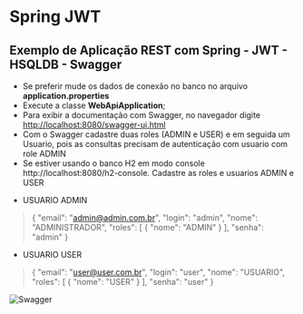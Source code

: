 #  Spring JWT
## Exemplo de Aplicação REST com Spring - JWT - HSQLDB - Swagger
- Se preferir mude os dados de conexão no banco no arquivo **application.properties**
- Execute a classe **WebApiApplication**;
- Para exibir a documentação com Swagger, no navegador digite [http://localhost:8080/swagger-ui.html](http://localhost:8080/swagger-ui.html) 
- Com o Swagger cadastre duas roles (ADMIN e USER) e em seguida um Usuario, pois as consultas precisam de autenticação com usuario com role ADMIN
- Se estiver usando o banco H2 em modo console http://localhost:8080/h2-console. Cadastre as roles e usuarios ADMIN e USER

* USUARIO ADMIN

> {
  "email": "admin@admin.com.br",
  "login": "admin",
  "nome": "ADMINISTRADOR",
  "roles": [
    {
      "nome": "ADMIN"
    }
  ],
  "senha": "admin"
}

* USUARIO USER
> {
  "email": "user@user.com.br",
  "login": "user",
  "nome": "USUARIO",
  "roles": [
    {
      "nome": "USER"
    }
  ],
  "senha": "user"
}

![Swagger](https://github.com/digytal/spring-jwt-db-rest-api/blob/master/src/main/resources/api.JPG)

